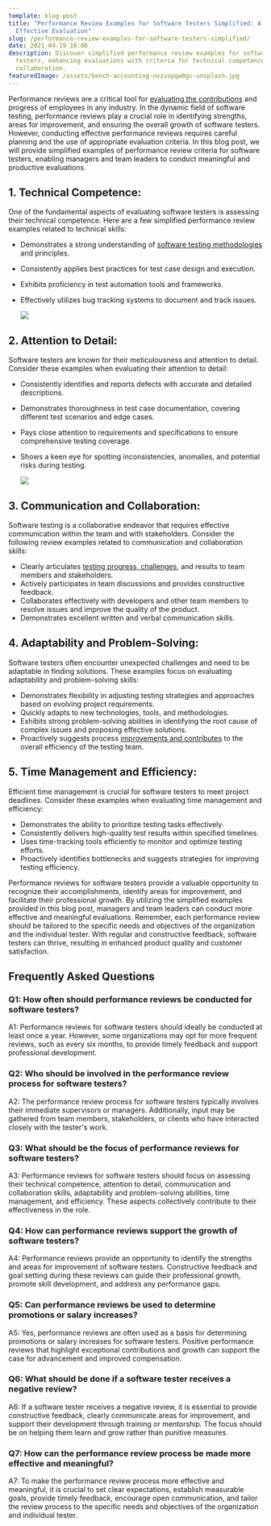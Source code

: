 ```yaml
---
template: blog-post
title: "Performance Review Examples for Software Testers Simplified: A Guide to
  Effective Evaluation"
slug: /performance-review-examples-for-software-testers-simplified/
date: 2021-04-19 16:06
description: Discover simplified performance review examples for software
  testers, enhancing evaluations with criteria for technical competence and
  collaboration.
featuredImage: /assets/bench-accounting-nvzvopqw0gc-unsplash.jpg
---
```

Performance reviews are a critical tool for [evaluating the contributions](https://www.performancereviewssoftware.com/what-is-coaching) and progress of employees in any industry. In the dynamic field of software testing, performance reviews play a crucial role in identifying strengths, areas for improvement, and ensuring the overall growth of software testers. However, conducting effective performance reviews requires careful planning and the use of appropriate evaluation criteria. In this blog post, we will provide simplified examples of performance review criteria for software testers, enabling managers and team leaders to conduct meaningful and productive evaluations.



## 1. Technical Competence:

One of the fundamental aspects of evaluating software testers is assessing their technical competence. Here are a few simplified performance review examples related to technical skills:

* Demonstrates a strong understanding of [software testing methodologies](https://www.performancereviewssoftware.com/cost-of-performance-management-software-in-2021/) and principles.
* Consistently applies best practices for test case design and execution.
* Exhibits proficiency in test automation tools and frameworks.
* Effectively utilizes bug tracking systems to document and track issues.

  ![](/assets/technical-competence-performance-reviews.png)

## 2. Attention to Detail:

Software testers are known for their meticulousness and attention to detail. Consider these examples when evaluating their attention to detail:

* Consistently identifies and reports defects with accurate and detailed descriptions.
* Demonstrates thoroughness in test case documentation, covering different test scenarios and edge cases.
* Pays close attention to requirements and specifications to ensure comprehensive testing coverage.
* Shows a keen eye for spotting inconsistencies, anomalies, and potential risks during testing.

  ![](/assets/attention-to-detail.png)

## 3. Communication and Collaboration:

Software testing is a collaborative endeavor that requires effective communication within the team and with stakeholders. Consider the following review examples related to communication and collaboration skills:

* Clearly articulates [testing progress, challenges](https://www.performancereviewssoftware.com/performance-reviews-tips-for-2021/), and results to team members and stakeholders.
* Actively participates in team discussions and provides constructive feedback.
* Collaborates effectively with developers and other team members to resolve issues and improve the quality of the product.
* Demonstrates excellent written and verbal communication skills.

## 4. Adaptability and Problem-Solving:

Software testers often encounter unexpected challenges and need to be adaptable in finding solutions. These examples focus on evaluating adaptability and problem-solving skills:

* Demonstrates flexibility in adjusting testing strategies and approaches based on evolving project requirements.
* Quickly adapts to new technologies, tools, and methodologies.
* Exhibits strong problem-solving abilities in identifying the root cause of complex issues and proposing effective solutions.
* Proactively suggests process [improvements and contributes](https://www.performancereviewssoftware.com/what-is-project-management/) to the overall efficiency of the testing team.

## 5. Time Management and Efficiency:

Efficient time management is crucial for software testers to meet project deadlines. Consider these examples when evaluating time management and efficiency:

* Demonstrates the ability to prioritize testing tasks effectively.
* Consistently delivers high-quality test results within specified timelines.
* Uses time-tracking tools efficiently to monitor and optimize testing efforts.
* Proactively identifies bottlenecks and suggests strategies for improving testing efficiency.

Performance reviews for software testers provide a valuable opportunity to recognize their accomplishments, identify areas for improvement, and facilitate their professional growth. By utilizing the simplified examples provided in this blog post, managers and team leaders can conduct more effective and meaningful evaluations. Remember, each performance review should be tailored to the specific needs and objectives of the organization and the individual tester. With regular and constructive feedback, software testers can thrive, resulting in enhanced product quality and customer satisfaction.

## Frequently Asked Questions

### Q1: How often should performance reviews be conducted for software testers?

A1: Performance reviews for software testers should ideally be conducted at least once a year. However, some organizations may opt for more frequent reviews, such as every six months, to provide timely feedback and support professional development.

### Q2: Who should be involved in the performance review process for software testers?

A2: The performance review process for software testers typically involves their immediate supervisors or managers. Additionally, input may be gathered from team members, stakeholders, or clients who have interacted closely with the tester's work.

### Q3: What should be the focus of performance reviews for software testers?

A3: Performance reviews for software testers should focus on assessing their technical competence, attention to detail, communication and collaboration skills, adaptability and problem-solving abilities, time management, and efficiency. These aspects collectively contribute to their effectiveness in the role.

### Q4: How can performance reviews support the growth of software testers?

A4: Performance reviews provide an opportunity to identify the strengths and areas for improvement of software testers. Constructive feedback and goal setting during these reviews can guide their professional growth, promote skill development, and address any performance gaps.

### Q5: Can performance reviews be used to determine promotions or salary increases?

A5: Yes, performance reviews are often used as a basis for determining promotions or salary increases for software testers. Positive performance reviews that highlight exceptional contributions and growth can support the case for advancement and improved compensation.

### Q6: What should be done if a software tester receives a negative review?

A6: If a software tester receives a negative review, it is essential to provide constructive feedback, clearly communicate areas for improvement, and support their development through training or mentorship. The focus should be on helping them learn and grow rather than punitive measures.

### Q7: How can the performance review process be made more effective and meaningful?

A7: To make the performance review process more effective and meaningful, it is crucial to set clear expectations, establish measurable goals, provide timely feedback, encourage open communication, and tailor the review process to the specific needs and objectives of the organization and individual tester.